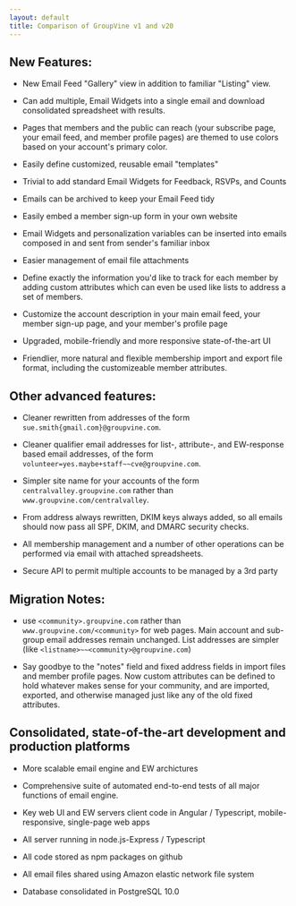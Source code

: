 ```yaml
---
layout: default
title: Comparison of GroupVine v1 and v20
---
```


## New Features:

 *  New Email Feed "Gallery" view in addition to familiar "Listing" view.

 *  Can add multiple, Email Widgets into a single email and download
    consolidated spreadsheet with results.

 *  Pages that members and the public can reach (your subscribe page,
    your email feed, and member profile pages) are themed to use
    colors based on your account's primary color.

 *  Easily define customized, reusable email "templates"

 *  Trivial to add standard Email Widgets for Feedback, RSVPs, and Counts

 *  Emails can be archived to keep your Email Feed tidy

 *  Easily embed a member sign-up form in your own website

 *  Email Widgets and personalization variables can be inserted into
    emails composed in and sent from sender's familiar inbox

 *  Easier management of email file attachments

 *  Define exactly the information you'd like to track for each member
    by adding custom attributes which can even be used like lists to 
    address a set of members.

 *  Customize the account description in your main email feed, your
    member sign-up page, and your member's profile page

 *  Upgraded, mobile-friendly and more responsive state-of-the-art UI

 *  Friendlier, more natural and flexible membership import and export 
    file format, including the customizeable member attributes.


## Other advanced features:

*  Cleaner rewritten from addresses of the form 
   ```sue.smith{gmail.com}@groupvine.com```.

*  Cleaner qualifier email addresses for list-, attribute-, 
   and EW-response based email addresses, of the form
   ```volunteer=yes.maybe+staff~~cve@groupvine.com```.

*  Simpler site name for your accounts of the form 
   ```centralvalley.groupvine.com``` rather than 
   ```www.groupvine.com/centralvalley```.

*  From address always rewritten, DKIM keys always added, so all
   emails should now pass all SPF, DKIM, and DMARC security checks.

*  All membership management and a number of other 
   operations can be performed via email with attached spreadsheets.

*  Secure API to permit multiple accounts to be managed by a 
   3rd party



## Migration Notes:

* use ```<community>.groupvine.com``` rather than
  ```www.groupvine.com/<community>``` for web pages.  Main account and
  sub-group email addresses remain unchanged.  List addresses are
  simpler (like ```<listname>~~<community>@groupvine.com```)

*  Say goodbye to the "notes" field and fixed address fields in import
  files and member profile pages.  Now custom attributes can be
  defined to hold whatever makes sense for your community, and are
  imported, exported, and otherwise managed just like any of the old
  fixed attributes.


## Consolidated, state-of-the-art development and production platforms

*  More scalable email engine and EW archictures

*  Comprehensive suite of automated end-to-end tests of all major
   functions of email engine.

*  Key web UI and EW servers client code in Angular / Typescript, 
   mobile-responsive, single-page web apps

*  All server running in node.js-Express / Typescript

*  All code stored as npm packages on github

*  All email files shared using Amazon elastic network file system

*  Database consolidated in PostgreSQL 10.0



